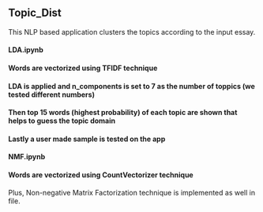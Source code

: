 ## Topic_Dist

This NLP based application clusters the topics according to the input essay. 

#### LDA.ipynb

#### Words are vectorized using TFIDF technique

#### LDA is applied and n_components is set to 7 as the number of toppics (we tested different numbers)

#### Then top 15 words (highest probability) of each topic are shown that helps to guess the topic domain

#### Lastly a user made sample is tested on the app


#### NMF.ipynb

#### Words are vectorized using CountVectorizer technique

Plus, Non-negative Matrix Factorization technique is implemented as well in  file.
